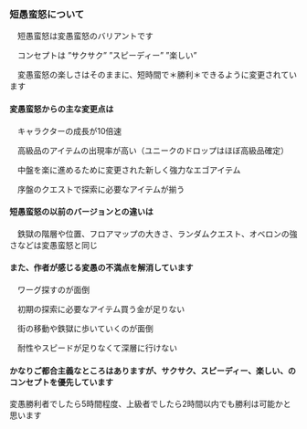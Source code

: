 ### 短愚蛮怒について

　短愚蛮怒は変愚蛮怒のバリアントです

　コンセプトは ”サクサク” ”スピーディー” ”楽しい” 

　変愚蛮怒の楽しさはそのままに、短時間で＊勝利＊できるように変更されています


#### 変愚蛮怒からの主な変更点は

　キャラクターの成長が10倍速

　高級品のアイテムの出現率が高い（ユニークのドロップはほぼ高級品確定）

　中盤を楽に進めるために変更された新しく強力なエゴアイテム

　序盤のクエストで探索に必要なアイテムが揃う

#### 短愚蛮怒の以前のバージョンとの違いは

　鉄獄の階層や位置、フロアマップの大きさ、ランダムクエスト、オベロンの強さなどは変愚蛮怒と同じ


#### また、作者が感じる変愚の不満点を解消しています

　ワーグ探すのが面倒

　初期の探索に必要なアイテム買う金が足りない

　街の移動や鉄獄に歩いていくのが面倒

　耐性やスピードが足りなくて深層に行けない

#### かなりご都合主義なところはありますが、サクサク、スピーディー、楽しい、のコンセプトを優先しています

変愚勝利者でしたら5時間程度、上級者でしたら2時間以内でも勝利は可能かと思います
